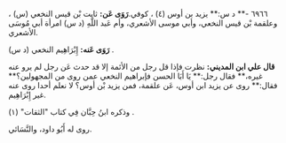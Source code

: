 ٦٩٦٦ -** د س:** يزيد بن أوس (٤) ، كوفي.**رَوَى عَن:** ثابت بْن قيس النخعي (س) ، وعلقمة بْن قيس النخعي، وأبي موسى الأشعري، وأم عَبد اللَّهِ (د س) امرأة أبي مُوسَى الأشعري.

**رَوَى عَنه:** إِبْرَاهِيم النخعي (د س) .

**قال علي ابن المديني:** نظرت فإذا قل رجل من الأئمة إلا قد حدث عَن رجل لم يرو عنه غيره،** فقال رجل:** يَا أَبَا الحسن فإبراهيم النخعي عمن روى من المجهولين؟** فقال:** روى عن يزيد ابن أوس، عَن علقمة، فمن يزيد بْن أوس؟ لا نعلم أحدا روى عنه غير إِبْرَاهِيم.

وذكره ابنُ حِبَّان فِي كتاب "الثقات" (١) .

روى له أَبُو داود، والنَّسَائي.